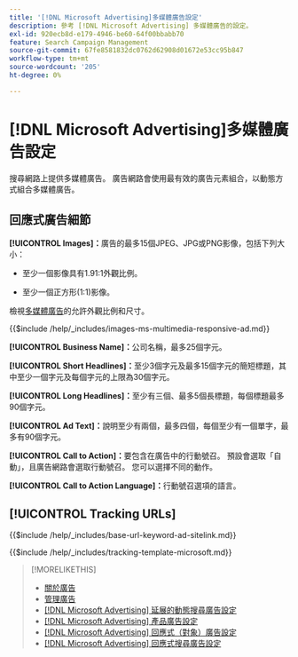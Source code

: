 ```yaml
---
title: '[!DNL Microsoft Advertising]多媒體廣告設定'
description: 參考 [!DNL Microsoft Advertising] 多媒體廣告的設定。
exl-id: 920ecb8d-e179-4946-be60-64f00bbabb70
feature: Search Campaign Management
source-git-commit: 67fe8581832dc0762d62908d01672e53cc95b847
workflow-type: tm+mt
source-wordcount: '205'
ht-degree: 0%

---
```


# [!DNL Microsoft Advertising]多媒體廣告設定

搜尋網路上提供多媒體廣告。 廣告網路會使用最有效的廣告元素組合，以動態方式組合多媒體廣告。

## 回應式廣告細節

**[!UICONTROL Images]：**&#x200B;廣告的最多15個JPEG、JPG或PNG影像，包括下列大小：

* 至少一個影像具有1.91:1外觀比例。

* 至少一個正方形(1:1)影像。

檢視[多媒體廣告](https://help.ads.microsoft.com/#apex/ads/en/60107/0)的允許外觀比例和尺寸。

<!-- Instructions -->

{{$include /help/_includes/images-ms-multimedia-responsive-ad.md}}

**[!UICONTROL Business Name]：**&#x200B;公司名稱，最多25個字元。

**[!UICONTROL Short Headlines]：**&#x200B;至少3個字元及最多15個字元的簡短標題，其中至少一個字元及每個字元的上限為30個字元。

**[!UICONTROL Long Headlines]：**&#x200B;至少有三個、最多5個長標題，每個標題最多90個字元。

**[!UICONTROL Ad Text]：**&#x200B;說明至少有兩個，最多四個，每個至少有一個單字，最多有90個字元。

**[!UICONTROL Call to Action]：**&#x200B;要包含在廣告中的行動號召。 預設會選取「自動」，且廣告網路會選取行動號召。 您可以選擇不同的動作。

**[!UICONTROL Call to Action Language]：**&#x200B;行動號召選項的語言。

## [!UICONTROL Tracking URLs]

<!-- **[!UICONTROL Base URl]:** -->

{{$include /help/_includes/base-url-keyword-ad-sitelink.md}}

<!-- **[!UICONTROL Tracking Template]:** -->

{{$include /help/_includes/tracking-template-microsoft.md}}

>[!MORELIKETHIS]
>
>* [關於廣告](ad-about.md)
>* [管理廣告](ad-manage.md)
>* [[!DNL Microsoft Advertising] 延展的動態搜尋廣告設定](ad-settings-microsoft-dsa.md)
>* [[!DNL Microsoft Advertising] 產品廣告設定](ad-settings-microsoft-product.md)
>* [[!DNL Microsoft Advertising] 回應式（對象）廣告設定](ad-settings-microsoft-responsive.md)
>* [[!DNL Microsoft Advertising] 回應式搜尋廣告設定](ad-settings-microsoft-rsa.md)

